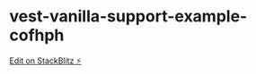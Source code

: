 # vest-vanilla-support-example-cofhph

[Edit on StackBlitz ⚡️](https://stackblitz.com/edit/vest-vanilla-support-example-cofhph)